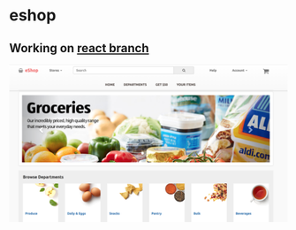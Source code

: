 # eshop
## Working on [react branch](https://github.com/jaytkim/eshop/tree/react)

![Main Page](https://raw.githubusercontent.com/jaytkim/eshop/master/data/storefront.png)



